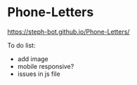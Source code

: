 # Phone-Letters

https://steph-bot.github.io/Phone-Letters/

To do list:
- add image
- mobile responsive?
- issues in js file
